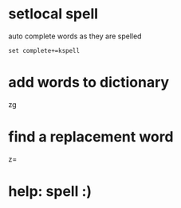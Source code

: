 # setlocal spell

auto complete words as they are spelled

```
set complete+=kspell
```

# add words to dictionary

zg

# find a replacement word

z=

# help: spell :)
